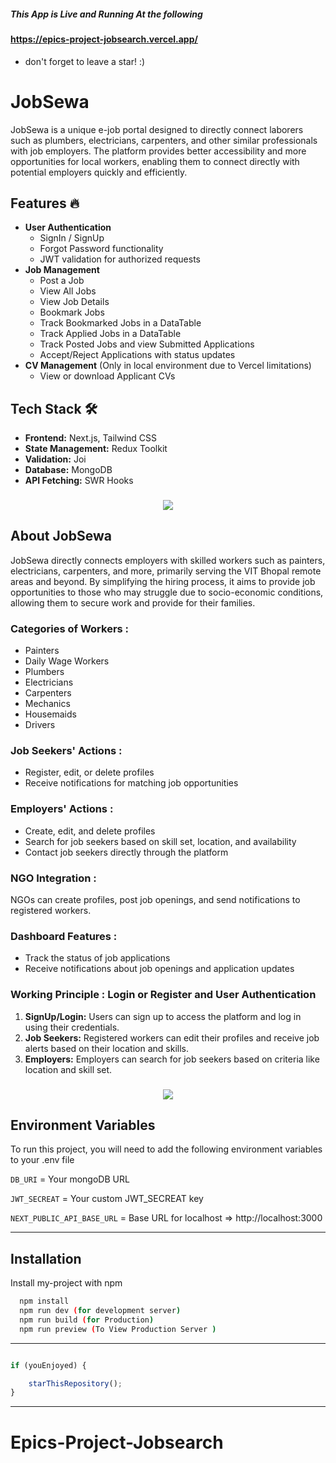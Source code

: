 ##### This App is Live and Running At the following
#### https://epics-project-jobsearch.vercel.app/




 - don't forget to leave a star! :)

# JobSewa

JobSewa is a unique e-job portal designed to directly connect laborers such as plumbers, electricians, carpenters, and other similar professionals with job employers. The platform provides better accessibility and more opportunities for local workers, enabling them to connect directly with potential employers quickly and efficiently.

## Features 🔥

- **User Authentication**
  - SignIn / SignUp
  - Forgot Password functionality
  - JWT validation for authorized requests
- **Job Management**
  - Post a Job
  - View All Jobs
  - View Job Details
  - Bookmark Jobs
  - Track Bookmarked Jobs in a DataTable
  - Track Applied Jobs in a DataTable
  - Track Posted Jobs and view Submitted Applications
  - Accept/Reject Applications with status updates
- **CV Management** (Only in local environment due to Vercel limitations)
  - View or download Applicant CVs

## Tech Stack 🛠

- **Frontend:** Next.js, Tailwind CSS
- **State Management:** Redux Toolkit
- **Validation:** Joi
- **Database:** MongoDB
- **API Fetching:** SWR Hooks
  
<h3 align="center">
<img src="https://raw.githubusercontent.com/andreasbm/readme/master/assets/lines/colored.png">
</h3>

## About JobSewa

JobSewa directly connects employers with skilled workers such as painters, electricians, carpenters, and more, primarily serving the VIT Bhopal remote areas and beyond. By simplifying the hiring process, it aims to provide job opportunities to those who may struggle due to socio-economic conditions, allowing them to secure work and provide for their families.

### Categories of Workers :
- Painters
- Daily Wage Workers
- Plumbers
- Electricians
- Carpenters
- Mechanics
- Housemaids
- Drivers

### Job Seekers' Actions :
- Register, edit, or delete profiles
- Receive notifications for matching job opportunities

### Employers' Actions :
- Create, edit, and delete profiles
- Search for job seekers based on skill set, location, and availability
- Contact job seekers directly through the platform

### NGO Integration :
NGOs can create profiles, post job openings, and send notifications to registered workers.

### Dashboard Features :

- Track the status of job applications
- Receive notifications about job openings and application updates

### Working Principle : Login or Register and User Authentication

1. **SignUp/Login:** Users can sign up to access the platform and log in using their credentials.
2. **Job Seekers:** Registered workers can edit their profiles and receive job alerts based on their location and skills.
3. **Employers:** Employers can search for job seekers based on criteria like location and skill set.

<h3 align="center">
<img src="https://raw.githubusercontent.com/andreasbm/readme/master/assets/lines/colored.png">
</h3>

## Environment Variables

To run this project, you will need to add the following environment variables to your .env file

`DB_URI` = Your mongoDB URL

`JWT_SECREAT` = Your custom JWT_SECREAT key

`NEXT_PUBLIC_API_BASE_URL` = Base URL for localhost => http://localhost:3000

----------


## Installation
Install my-project with npm
```bash
  npm install
  npm run dev (for development server)
  npm run build (for Production)
  npm run preview (To View Production Server )
```

----------


```javascript

if (youEnjoyed) {

    starThisRepository();
}

```

----------


# Epics-Project-Jobsearch
